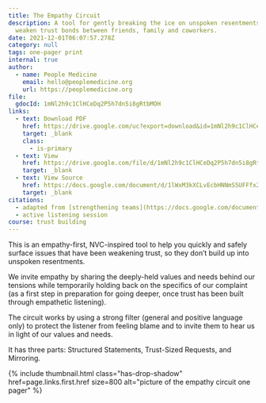 ```yaml
---
title: The Empathy Circuit
description: A tool for gently breaking the ice on unspoken resentments that
  weaken trust bonds between friends, family and coworkers.
date: 2021-12-01T06:07:57.278Z
category: null
tags: one-pager print
internal: true
author:
  - name: People Medicine
    email: hello@peoplemedicine.org
    url: https://peoplemedicine.org
file:
  gdocId: 1mNl2h9c1ClHCeDq2P5h7dn5i8gRtbMOH
links:
  - text: Download PDF
    href: https://drive.google.com/uc?export=download&id=1mNl2h9c1ClHCeDq2P5h7dn5i8gRtbMOH
    target: _blank
    class:
      - is-primary
  - text: View
    href: https://drive.google.com/file/d/1mNl2h9c1ClHCeDq2P5h7dn5i8gRtbMOH/view
    target: _blank
  - text: View Source
    href: https://docs.google.com/document/d/1lWxM3kXCLvEcbHNNmS5UFFfx2FpvQ_V8kKugdnSs4J8/edit
    target: _blank
citations:
  - adapted from [strengthening teams](https://docs.google.com/document/d/1YYG3ha-TpoGck7e8z3hdg-pF4kTiqUl0epjqgaAhrwk/edit)
  - active listening session
course: trust building
---
```


This is an empathy-first, NVC-inspired tool to help you quickly and safely surface issues that have been weakening trust, so they don’t build up into unspoken resentments.

We invite empathy by sharing the deeply-held values and needs behind our tensions while temporarily holding back on the specifics of our complaint (as a first step in preparation for going deeper, once trust has been built through empathetic listening).

The circuit works by using a strong filter (general and positive language only) to protect the listener from feeling blame and to invite them to hear us in light of our values and needs. 

It has three parts: Structured Statements, Trust-Sized Requests, and Mirroring.

{% include thumbnail.html class="has-drop-shadow" href=page.links.first.href size=800 alt="picture of the empathy circuit one pager" %}